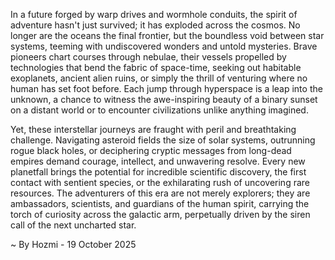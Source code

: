 
In a future forged by warp drives and wormhole conduits, the spirit of adventure hasn't just survived; it has exploded across the cosmos. No longer are the oceans the final frontier, but the boundless void between star systems, teeming with undiscovered wonders and untold mysteries. Brave pioneers chart courses through nebulae, their vessels propelled by technologies that bend the fabric of space-time, seeking out habitable exoplanets, ancient alien ruins, or simply the thrill of venturing where no human has set foot before. Each jump through hyperspace is a leap into the unknown, a chance to witness the awe-inspiring beauty of a binary sunset on a distant world or to encounter civilizations unlike anything imagined.

Yet, these interstellar journeys are fraught with peril and breathtaking challenge. Navigating asteroid fields the size of solar systems, outrunning rogue black holes, or deciphering cryptic messages from long-dead empires demand courage, intellect, and unwavering resolve. Every new planetfall brings the potential for incredible scientific discovery, the first contact with sentient species, or the exhilarating rush of uncovering rare resources. The adventurers of this era are not merely explorers; they are ambassadors, scientists, and guardians of the human spirit, carrying the torch of curiosity across the galactic arm, perpetually driven by the siren call of the next uncharted star.

~ By Hozmi - 19 October 2025
